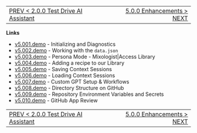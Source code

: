 <TABLE width="100%"><TR><TD align="left"><a href="‐-2.0.0-Test-Drive-AI-Assistant.md">PREV < 2.0.0 Test Drive AI Assistant</a></TD><TD align="right"><a href="‐-5.0.0-Enhancements.md">5.0.0 Enhancements > NEXT</a></TD></TR></TABLE>

**Links**

* [v5.001.demo](https://drive.google.com/file/d/140BrvVt9L5JsaqzhXCxEr1soyvC1qRwz/view?usp=drive_link) - Initializing and Diagnostics
* [v5.002.demo](https://drive.google.com/file/d/15YeiQc7LMRZpisajBdotpiUG7fnFkZWU/view?usp=drive_link) - Working with the `data.json`
* [v5.003.demo](https://drive.google.com/file/d/1xfaSLg7tGFIbyt61wov_CyInfQuvqOZb/view?usp=drive_link) - Persona Mode - Mixologist|Access Library
* [v5.004.demo](https://drive.google.com/file/d/1jCbmdmng5lstE7uLGt9VSPZCd7IdgGhr/view?usp=drive_link) - Adding a recipe to our Library
* [v5.005.demo](https://drive.google.com/file/d/12wyHjQWAHeYqoTVM3Patsq49rr27cyj2/view?usp=drive_link) - Saving Context Sessions
* [v5.006.demo](https://drive.google.com/file/d/1zUmZDrSNFlzfedZNBz9rG01YiBS4flVH/view?usp=drive_link) - Loading Context Sessions
* [v5.007.demo](https://drive.google.com/file/d/1UTz7rgjMDwDscfM4YdGeokLQDCZtTveg/view?usp=drive_link) - Custom GPT Setup & Workflows
* [v5.008.demo](https://drive.google.com/file/d/1TWXnB_ZT0SR-xDsW8QHNMO2cSIwNhNlB/view?usp=drive_link) - Directory Structure on GitHub
* [v5.009.demo](https://drive.google.com/file/d/1-yN_ckQOiKyALEWtGoP177nf5jFDhoiP/view?usp=drive_link) - Repository Environment Variables and Secrets
* [v5.010.demo](https://drive.google.com/file/d/18W1BLVisri33x4QIn9lHcRSqDCH4qHzT/view?usp=drive_link) - GitHub App Review



<TABLE width="100%"><TR><TD align="left"><a href="‐-2.0.0-Test-Drive-AI-Assistant.md">PREV < 2.0.0 Test Drive AI Assistant</a></TD><TD align="right"><a href="‐-5.0.0-Enhancements.md">5.0.0 Enhancements > NEXT</a></TD></TR></TABLE>
